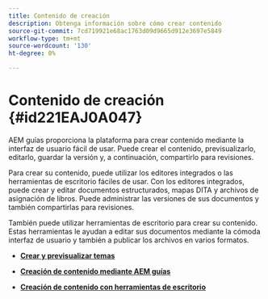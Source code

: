 ```yaml
---
title: Contenido de creación
description: Obtenga información sobre cómo crear contenido
source-git-commit: 7cd719921e68ac1763d09d9665d912e3697e5849
workflow-type: tm+mt
source-wordcount: '130'
ht-degree: 0%

---
```



# Contenido de creación {#id221EAJ0A047}

AEM guías proporciona la plataforma para crear contenido mediante la interfaz de usuario fácil de usar. Puede crear el contenido, previsualizarlo, editarlo, guardar la versión y, a continuación, compartirlo para revisiones.

Para crear su contenido, puede utilizar los editores integrados o las herramientas de escritorio fáciles de usar. Con los editores integrados, puede crear y editar documentos estructurados, mapas DITA y archivos de asignación de libros. Puede administrar las versiones de sus documentos y también compartirlas para revisiones.

También puede utilizar herramientas de escritorio para crear su contenido. Estas herramientas le ayudan a editar sus documentos mediante la cómoda interfaz de usuario y también a publicar los archivos en varios formatos.

- **[Crear y previsualizar temas](create-preview-topics.md)**

- **[Creación de contenido mediante AEM guías](authoring-content-xml-doc.md)**

- **[Creación de contenido con herramientas de escritorio](author-desktop-tools.md)**


